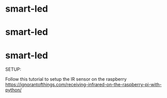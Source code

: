 # smart-led
# smart-led
# smart-led

SETUP:

Follow this tutorial to setup the IR sensor on the raspberry https://ignorantofthings.com/receiving-infrared-on-the-raspberry-pi-with-python/

